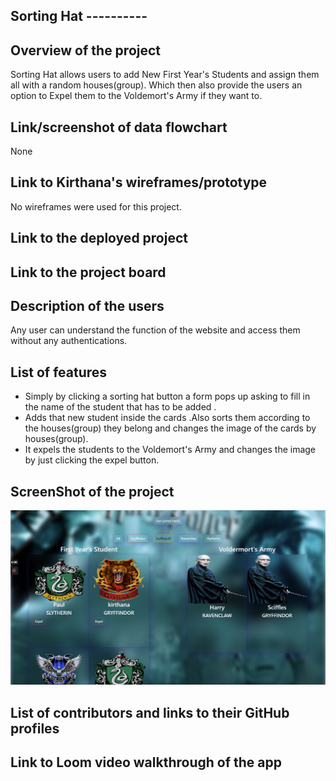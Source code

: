 ## Sorting Hat ----------

## Overview of the project
Sorting Hat allows users to add New First Year's Students and assign them all with a random houses(group). Which then also provide the users an option to Expel them to the Voldemort's Army if they want to.

## Link/screenshot of data flowchart
None

## Link to Kirthana's wireframes/prototype
No wireframes were used for this project.

## Link to the deployed project



## Link to the project board



## Description of the users
Any user can understand the function of the website and access them without any authentications. 

## List of features
* Simply by clicking a sorting hat button a form pops up asking to fill in the name of the student that has to be added . 
* Adds that new student inside the cards .Also sorts them according to the houses(group) they belong and changes the image of the cards by houses(group).
* It expels the students to the Voldemort's Army and changes the image by just clicking the expel button.

## ScreenShot of the project
![Screenshot](Project-screenshot.png)


## List of contributors and links to their GitHub profiles


## Link to Loom video walkthrough of the app


